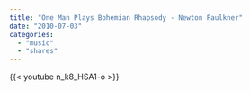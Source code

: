```yaml
---
title: "One Man Plays Bohemian Rhapsody - Newton Faulkner"
date: "2010-07-03"
categories:
  - "music"
  - "shares"
---
```


{{< youtube n_k8_HSA1-o >}}
